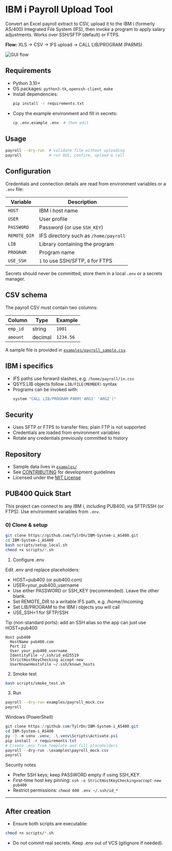 # IBM i Payroll Upload Tool

Convert an Excel payroll extract to CSV, upload it to the IBM i (formerly AS/400) Integrated File System (IFS), then invoke a program to apply salary adjustments. Works over SSH/SFTP (default) or FTPS.

**Flow:** XLS → CSV → IFS upload → CALL LIB/PROGRAM (PARMS)

![GUI flow](docs/gui_flow.png)

## Requirements
- Python 3.10+
- OS packages: `python3-tk`, `openssh-client`, `make`
- Install dependencies:
  ```bash
  pip install -r requirements.txt
  ```
- Copy the example environment and fill in secrets:
  ```bash
  cp .env.example .env  # then edit
  ```

## Usage
```bash
payroll --dry-run  # validate file without uploading
payroll            # run GUI, confirm, upload & call
```

## Configuration
Credentials and connection details are read from environment variables or a `.env` file:

| Variable | Description |
|----------|-------------|
| `HOST` | IBM i host name |
| `USER` | User profile |
| `PASSWORD` | Password (or use `SSH_KEY`) |
| `REMOTE_DIR` | IFS directory such as `/home/payroll` |
| `LIB` | Library containing the program |
| `PROGRAM` | Program name |
| `USE_SSH` | `1` to use SSH/SFTP, `0` for FTPS |

Secrets should never be committed; store them in a local `.env` or a secrets manager.

## CSV schema
The payroll CSV must contain two columns:

| Column | Type | Example |
|--------|------|---------|
| `emp_id` | string | `1001` |
| `amount` | decimal | `1234.56` |

A sample file is provided in [`examples/payroll_sample.csv`](examples/payroll_sample.csv).

## IBM i specifics
- IFS paths use forward slashes, e.g. `/home/payroll/in.csv`
- QSYS.LIB objects follow `LIB/FILE(MEMBER)` syntax
- Programs can be invoked with:
  ```bash
  system "CALL LIB/PROGRAM PARM('ARG1' 'ARG2')"
  ```

## Security
- Uses SFTP or FTPS to transfer files; plain FTP is not supported
- Credentials are loaded from environment variables
- Rotate any credentials previously committed to history

## Repository
- Sample data lives in [`examples/`](examples/)
- See [CONTRIBUTING](CONTRIBUTING.md) for development guidelines
- Licensed under the [MIT License](LICENSE)


## PUB400 Quick Start
This project can connect to any IBM i, including PUB400, via SFTP/SSH (or FTPS). Use environment variables from `.env`.

### 0) Clone & setup
```bash
git clone https://github.com/TylrDn/IBM-System-i_AS400.git
cd IBM-System-i_AS400
bash scripts/setup_local.sh
chmod +x scripts/*.sh
```

1) Configure .env

Edit .env and replace placeholders:
- HOST=pub400 (or pub400.com)
- USER=your_pub400_username
- Use either PASSWORD or SSH_KEY (recommended). Leave the other blank.
- Set REMOTE_DIR to a writable IFS path, e.g. /home/<user>/incoming
- Set LIB/PROGRAM to the IBM i objects you will call
- USE_SSH=1 for SFTP/SSH

Tip (non-standard ports): add an SSH alias so the app can just use HOST=pub400

```
Host pub400
  HostName pub400.com
  Port 22
  User your_pub400_username
  IdentityFile ~/.ssh/id_ed25519
  StrictHostKeyChecking accept-new
  UserKnownHostsFile ~/.ssh/known_hosts
```

2) Smoke test

```bash
bash scripts/smoke_test.sh
```

3) Run

```bash
payroll --dry-run examples/payroll_mock.csv
payroll
```

Windows (PowerShell)

```powershell
git clone https://github.com/TylrDn/IBM-System-i_AS400.git
cd IBM-System-i_AS400
py -3 -m venv .venv; .\.venv\Scripts\Activate.ps1
pip install -r requirements.txt
# Create .env from template and fill placeholders
payroll --dry-run .\examples\payroll_mock.csv
payroll
```

Security notes
- Prefer SSH keys; keep PASSWORD empty if using SSH_KEY.
- First-time host key pinning: `ssh -o StrictHostKeyChecking=accept-new pub400`
- Restrict permissions: `chmod 600 .env ~/.ssh/id_*`

---
## After creation
- Ensure both scripts are executable:
```bash
chmod +x scripts/*.sh
```
- Do not commit real secrets. Keep .env out of VCS (gitignore if needed).

